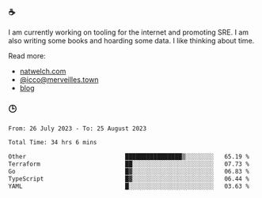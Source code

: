 ### ☕

I am currently working on tooling for the internet and promoting SRE. I am also writing some books and hoarding some data. I like thinking about time. 

Read more:

 - [natwelch.com](https://natwelch.com)
 - [@icco@merveilles.town](https://merveilles.town/@icco)
 - [blog](https://writing.natwelch.com)

### 🕒

<!--START_SECTION:waka-->

```txt
From: 26 July 2023 - To: 25 August 2023

Total Time: 34 hrs 6 mins

Other                            ████████████████▒░░░░░░░░   65.19 %
Terraform                        ██░░░░░░░░░░░░░░░░░░░░░░░   07.73 %
Go                               █▓░░░░░░░░░░░░░░░░░░░░░░░   06.83 %
TypeScript                       █▓░░░░░░░░░░░░░░░░░░░░░░░   06.44 %
YAML                             █░░░░░░░░░░░░░░░░░░░░░░░░   03.63 %
```

<!--END_SECTION:waka-->
